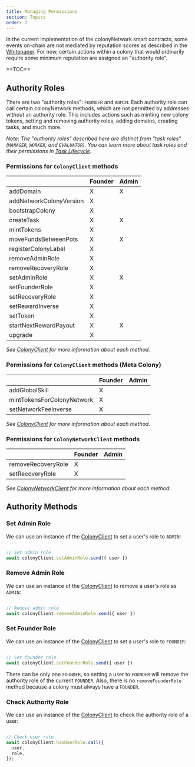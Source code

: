 ```yaml
---
title: Managing Permissions
section: Topics
order: 7
---
```


In the current implementation of the colonyNetwork smart contracts, some events on-chain are not mediated by reputation scores as described in the [Whitepaper](https://colony.io/whitepaper.pdf). For now, certain actions within a colony that would ordinarily require some minimum reputation are assigned an "authority role".

==TOC==

## Authority Roles

There are two "authority roles": `FOUNDER` and `ADMIN`. Each authority role can call certain colonyNetwork methods, which are not permitted by addresses without an authority role. This includes actions such as minting new colony tokens, setting and removing authority roles, adding domains, creating tasks, and much more.

*Note: The "authority roles" described here are distinct from "task roles" (`MANAGER`, `WORKER`, and `EVALUATOR`). You can learn more about task roles and their permissions in [Task Lifecycle](/colonyjs/topics-task-lifecycle).*

### Permissions for `ColonyClient` methods

|                                   | Founder       | Admin         |
|-----------------------------------|---------------|---------------|
| addDomain                         | X             | X             |
| addNetworkColonyVersion           | X             |               |
| bootstrapColony                   | X             |               |
| createTask                        | X             | X             |
| mintTokens                        | X             |               |
| moveFundsBetweenPots              | X             | X             |
| registerColonyLabel               | X             |               |
| removeAdminRole                   | X             |               |
| removeRecoveryRole                | X             |               |
| setAdminRole                      | X             | X             |
| setFounderRole                    | X             |               |
| setRecoveryRole                   | X             |               |
| setRewardInverse                  | X             |               |
| setToken                          | X             |               |
| startNextRewardPayout             | X             | X             |
| upgrade                           | X             |               |

*See [ColonyClient](/colonyjs/api-colonyclient) for more information about each method.*

### Permissions for `ColonyClient` methods (Meta Colony)

|                                   | Founder       | Admin         |
|-----------------------------------|---------------|---------------|
| addGlobalSkill                    | X             |               |
| mintTokensForColonyNetwork        | X             |               |
| setNetworkFeeInverse              | X             |               |

*See [ColonyClient](/colonyjs/api-colonyclient) for more information about each method.*

### Permissions for `ColonyNetworkClient` methods

|                                   | Founder       | Admin         |
|-----------------------------------|---------------|---------------|
| removeRecoveryRole                | X             |               |
| setRecoveryRole                   | X             |               |

*See [ColonyNetworkClient](/colonyjs/api-colonynetworkclient) for more information about each method.*

## Authority Methods

### Set Admin Role

We can use an instance of the [ColonyClient](/colonyjs/api-colonyclient) to set a user's role to `ADMIN`:

```js

// Set admin role
await colonyClient.setAdminRole.send({ user })

```

### Remove Admin Role

We can use an instance of the [ColonyClient](/colonyjs/api-colonyclient) to remove a user's role as `ADMIN`:

```js

// Remove admin role
await colonyClient.removeAdminRole.send({ user })

```

### Set Founder Role

We can use an instance of the [ColonyClient](/colonyjs/api-colonyclient) to set a user's role to `FOUNDER`:

```js

// Set founder role
await colonyClient.setFounderRole.send({ user })

```

There can be only one `FOUNDER`, so setting a user to `FOUNDER` will remove the authority role of the current `FOUNDER`. Also, there is no `removeFounderRole` method because a colony must always have a `FOUNDER`.

### Check Authority Role

We can use an instance of the [ColonyClient](/colonyjs/api-colonyclient) to check the authority role of a user:

```js

// Check user role
await colonyClient.hasUserRole.call({
  user,
  role,
});

```
